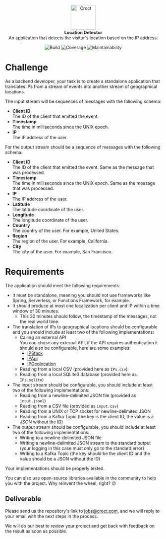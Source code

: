 <p align="center">
    <a href="https://croct.com">
      <img src="https://cdn.croct.io/brand/logo/repo-icon-green.svg" alt="Croct" height="80"/>
    </a>
    <br />
    <strong>Location Detector</strong>
    <br />
    An application that detects the visitor's location based on the IP address.
</p>
<p align="center">
    <img alt="Build" src="https://img.shields.io/badge/build-passing-green" />
    <img alt="Coverage" src="https://img.shields.io/badge/coverage-100%25-green" />
    <img alt="Maintainability" src="https://img.shields.io/badge/maintainability-100-green" />
</p>

# Challenge

As a backend developer, your task is to create a standalone application that translates IPs from a stream of events into another stream of geographical locations.

The input stream will be sequences of messages with the following schema:

- **Client ID**  
  The ID of the client that emitted the event.
- **Timestamp**  
  The time in milliseconds since the UNIX epoch.
- **IP**  
  The IP address of the user.

For the output stream should be a sequence of messages with the following schema:

- **Client ID**  
  The ID of the client that emitted the event. Same as the message that was processed.
- **Timestamp**  
  The time in milliseconds since the UNIX epoch. Same as the message that was processed.
- **IP**  
  The IP address of the user.
- **Latitude**  
  The latitude coordinate of the user.
- **Longitude**  
  The longitude coordinate of the user.
- **Country**  
  The country of the user. For example, United States.
- **Region**  
  The region of the user. For example, California.
- **City**  
  The city of the user. For example, San Francisco.


# Requirements

The application should meet the following requirements:

- It must be standalone, meaning you should not use frameworks like Spring, Serverless, or Functions Framework, for example.
- It should produce at most one localization per client and IP within a time window of 30 minutes.
  - This 30 minutes should follow, the timestamp of the messages, not the real world time.
- The translation of IPs to geographical locations should be configurable and you should include at least two of the following implementations:
  - Calling an external API  
    You can chose any external API, if the API requires authentication it should also be configurable, here are some examples:
    - [IPStack](https://ipstack.com/)
    - [IPApi](https://ip-api.com/)
    - [IPGeolocation](https://ipgeolocation.io/)
  - Reading from a local CSV (provided here as `IPs.csv`)
  - Reading from a local SQLite3 database (provided here as `IPs.sqlite`)
- The input stream should be configurable, you should include at least two of the following implementations:
  - Reading from a newline-delimited JSON file (provided as `input.jsonl`)
  - Reading from a CSV file (provided as `input.csv`)
  - Reading from a UNIX or TCP socket for newline-delimited JSON
  - Reading from a Kafka Topic (the key is the client ID, the value is a JSON without the ID)
- The output stream should be configurable, you should include at least two of the following implementations:
  - Writing to a newline-delimited JSON file
  - Writing a newline-delimited JSON stream to the standard output (your logging in this case must only go to the standard error)
  - Writing to a Kafka Topic (the key should be the client ID and the value should be a JSON without the ID)

Your implementations should be properly tested.

You can also use open-source libraries available in the community to help you with the project. Why reinvent the wheel, right? 😜

## Deliverable

Please send us the repository's link to jobs@croct.com, and we will reply to your email with the next steps in the process.

We will do our best to review your project and get back with feedback on the result as soon as possible. 
